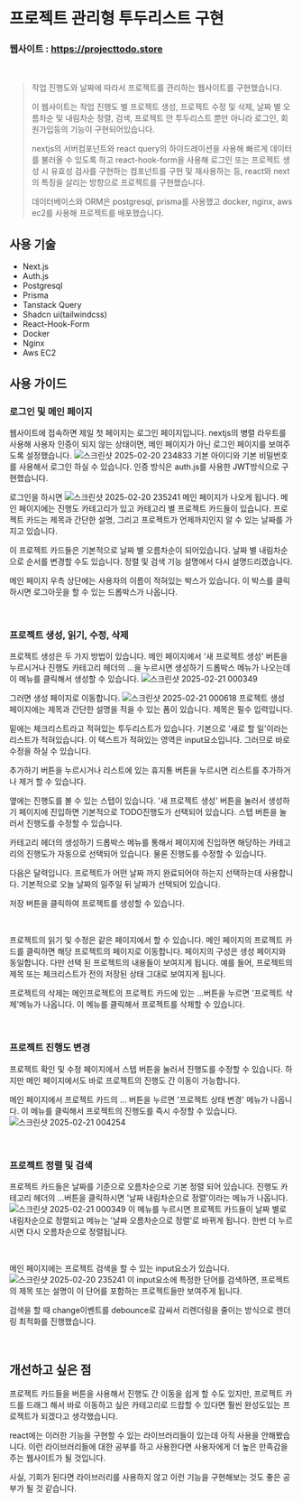 # 프로젝트 관리형 투두리스트 구현
### 웹사이트 : https://projecttodo.store

<br />

> 작업 진행도와 날짜에 따라서 프로젝트를 관리하는 웹사이트를 구현했습니다. 
>
> 이 웹사이트는 작업 진행도 별 프로젝트 생성, 프로젝트 수정 및 삭제, 날짜 별 오름차순 및 내림차순 정렬, 검색, 프로젝트 안 투두리스트 뿐만 아니라 로그인, 회원가입등의 기능이 구현되어있습니다.
>
> nextjs의 서버컴포넌트와 react query의 하이드레이션을 사용해 빠르게 데이터를 불러올 수 있도록 하고 react-hook-form을 사용해 로그인 또는 프로젝트 생성 시 유효성 검사를 구현하는 컴포넌트를 구현 및 재사용하는 등, react와 next의 특징을 살리는 방향으로 프로젝트를 구현했습니다.
>
>  데이터베이스와 ORM은 postgresql, prisma를 사용했고 docker, nginx, aws ec2를 사용해 프로젝트를 배포했습니다.

## 사용 기술
- Next.js
- Auth.js
- Postgresql
- Prisma
- Tanstack Query
- Shadcn ui(tailwindcss)
- React-Hook-Form
- Docker
- Nginx
- Aws EC2

## 사용 가이드

### 로그인 및 메인 페이지

웹사이트에 접속하면 제일 첫 페이지는 로그인 페이지입니다. nextjs의 병렬 라우트를 사용해 사용자 인증이 되지 않는 상태이면, 메인 페이지가 아닌 로그인 페이지를 보여주도록 설정했습니다.
![스크린샷 2025-02-20 234833](https://github.com/user-attachments/assets/096cbedd-f40e-4183-8094-1c0725f0fcd3)
기본 아이디와 기본 비밀번호를 사용해서 로그인 하실 수 있습니다. 인증 방식은 auth.js를 사용한 JWT방식으로 구현했습니다.

로그인을 하시면
![스크린샷 2025-02-20 235241](https://github.com/user-attachments/assets/0394121c-b602-4e4e-b29c-87ced328db34)
메인 페이지가 나오게 됩니다.
메인 페이지에는 진행도 카테고리가 있고 카테고리 별 프로젝트 카드들이 있습니다. 프로젝트 카드는 제목과 간단한 설명, 그리고 프로젝트가 언제까지인지 알 수 있는 날짜를 가지고 있습니다.

이 프로젝트 카드들은 기본적으로 날짜 별 오름차순이 되어있습니다. 날짜 별 내림차순으로 순서를 변경할 수도 있습니다. 정렬 및 검색 기능 설명에서 다시 설명드리겠습니다.

메인 페이지 우측 상단에는 사용자의 이름이 적혀있는 박스가 있습니다. 이 박스를 클릭하시면 로그아웃을 할 수 있는 드롭박스가 나옵니다.

<br />

### 프로젝트 생성, 읽기, 수정, 삭제

프로젝트 생성은 두 가지 방법이 있습니다. 메인 페이지에서 '새 프로젝트 생성' 버튼을 누르시거나 진행도 카테고리 헤더의 ...을 누르시면 생성하기 드롭박스 메뉴가 나오는데 이 메뉴를 클릭해서 생성할 수 있습니다.
![스크린샷 2025-02-21 000349](https://github.com/user-attachments/assets/87a04c19-a3c8-4031-b854-37af90608e1d)

그러면 생성 페이지로 이동합니다.
![스크린샷 2025-02-21 000618](https://github.com/user-attachments/assets/f5d2827c-301a-46f0-a659-385910dbdb91)
프로젝트 생성 페이지에는 제목과 간단한 설명을 적을 수 있는 폼이 있습니다. 제목은 필수 입력입니다.

밑에는 체크리스트라고 적혀있는 투두리스트가 있습니다. 기본으로 '새로 할 일'이라는 리스트가 적혀있습니다.
이 텍스트가 적혀있는 영역은 input요소입니다. 그러므로 바로 수정을 하실 수 있습니다.

추가하기 버튼을 누르시거나 리스트에 있는 휴지통 버튼을 누르시면 리스트를 추가하거나 제거 할 수 있습니다.

옆에는 진행도를 볼 수 있는 스텝이 있습니다. '새 프로젝트 생성' 버튼을 눌러서 생성하기 페이지에 진입하면 기본적으로 TODO진행도가 선택되어 있습니다. 스텝 버튼을 눌러서 진행도를 수정할 수 있습니다.

카테고리 헤더의 생성하기 드롭박스 메뉴를 통해서 페이지에 진입하면 해당하는 카테고리의 진행도가 자동으로 선택되어 있습니다. 물론 진행도를 수정할 수 있습니다.

다음은 달력입니다.
프로젝트가 어떤 날짜 까지 완료되어야 하는지 선택하는데 사용합니다. 기본적으로 오늘 날짜의 일주일 뒤 날짜가 선택되어 있습니다.

저장 버튼을 클릭하여 프로젝트를 생성할 수 있습니다.

<br />

프로젝트의 읽기 및 수정은 같은 페이지에서 할 수 있습니다.
메인 페이지의 프로젝트 카드를 클릭하면 해당 프로젝트의 페이지로 이동합니다. 페이지의 구성은 생성 페이지와 동일합니다.
다만 선택 된 프로젝트의 내용들이 보여지게 됩니다. 예를 들어, 프로젝트의 제목 또는 체크리스트가 전의 저장된 상태 그대로 보여지게 됩니다.

프로젝트의 삭제는 메인프로젝트의 프로젝트 카드에 있는 ...버튼을 누르면 '프로젝트 삭제'메뉴가 나옵니다. 이 메뉴를 클릭해서 프로젝트를 삭제할 수 있습니다.

<br />

### 프로젝트 진행도 변경

프로젝트 확인 및 수정 페이지에서 스텝 버튼을 눌러서 진행도를 수정할 수 있습니다. 하지만 메인 페이지에서도 바로 프로젝트의 진행도 간 이동이 가능합니다.

메인 페이지에서 프로젝트 카드의 ... 버튼을 누르면 '프로젝트 상태 변경' 메뉴가 나옵니다. 이 메뉴를 클릭해서 프로젝트의 진행도를 즉시 수정할 수 있습니다.
![스크린샷 2025-02-21 004254](https://github.com/user-attachments/assets/3b566092-f77f-44c0-91a7-16fea7206545)

<br />

### 프로젝트 정렬 및 검색

프로젝트 카드들은 날짜를 기준으로 오름차순으로 기본 정렬 되어 있습니다. 
진행도 카테고리 헤더의 ...버튼을 클릭하시면 '날짜 내림차순으로 정렬'이라는 메뉴가 나옵니다.
![스크린샷 2025-02-21 000349](https://github.com/user-attachments/assets/87a04c19-a3c8-4031-b854-37af90608e1d)
이 메뉴를 누르시면 프로젝트 카드들이 날짜 별로 내림차순으로 정렬되고 메뉴는 '날짜 오름차순으로 정렬'로 바뀌게 됩니다.
한번 더 누르시면 다시 오름차순으로 정렬됩니다.

<br />

메인 페이지에는 프로젝트 검색을 할 수 있는 input요소가 있습니다.
![스크린샷 2025-02-20 235241](https://github.com/user-attachments/assets/0394121c-b602-4e4e-b29c-87ced328db34)
이 input요소에 특정한 단어를 검색하면, 프로젝트의 제목 또는 설명이 이 단어를 포함하는 프로젝트들만 보여주게 됩니다.

검색을 할 때 change이벤트를 debounce로 감싸서 리렌더링을 줄이는 방식으로 렌더링 최적화를 진행했습니다.

<br />

## 개선하고 싶은 점

프로젝트 카드들을 버튼을 사용해서 진행도 간 이동을 쉽게 할 수도 있지만, 프로젝트 카드를 드래그 해서 바로 이동하고 싶은 카테고리로 드랍할 수 있다면 훨씬 완성도있는 프로젝트가 되겠다고 생각했습니다.

react에는 이러한 기능을 구현할 수 있는 라이브러리들이 있는데 아직 사용을 안해봤습니다. 이런 라이브러리들에 대한 공부를 하고 사용한다면 사용자에게 더 높은 만족감을 주는 웹사이트가 될 것입니다.

사실, 기회가 된다면 라이브러리를 사용하지 않고 이런 기능을 구현해보는 것도 좋은 공부가 될 것 같습니다.
